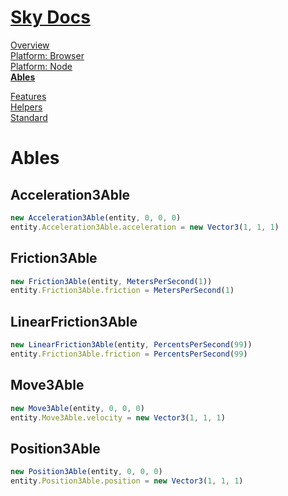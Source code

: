 <!--- This Ables was auto-generated using "npx sky readme" --> 

# [Sky Docs](/README.md)

[Overview](..%2Fdocs%2Foverview%2FOverview.md)   
[Platform: Browser](..%2F%40browser%2FPlatform%3A%20Browser.md)   
[Platform: Node](..%2F%40node%2FPlatform%3A%20Node.md)   
**[Ables](..%2Fables%2FAbles.md)**   
  
[Features](..%2Ffeatures%2FFeatures.md)   
[Helpers](..%2Fhelpers%2FHelpers.md)   
[Standard](..%2Fstandard%2FStandard.md)   

# Ables

## Acceleration3Able

```typescript
new Acceleration3Able(entity, 0, 0, 0)
entity.Acceleration3Able.acceleration = new Vector3(1, 1, 1)

```

## Friction3Able

```typescript
new Friction3Able(entity, MetersPerSecond(1))
entity.Friction3Able.friction = MetersPerSecond(1)

```

## LinearFriction3Able

```typescript
new LinearFriction3Able(entity, PercentsPerSecond(99))
entity.Friction3Able.friction = PercentsPerSecond(99)

```

## Move3Able

```typescript
new Move3Able(entity, 0, 0, 0)
entity.Move3Able.velocity = new Vector3(1, 1, 1)

```

## Position3Able

```typescript
new Position3Able(entity, 0, 0, 0)
entity.Position3Able.position = new Vector3(1, 1, 1)

```